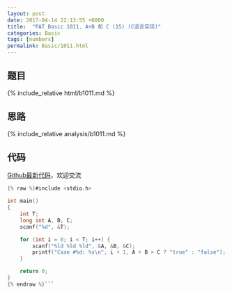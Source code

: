 ```yaml
---
layout: post
date: 2017-04-14 22:13:55 +0800
title:  "PAT Basic 1011. A+B 和 C (15) (C语言实现)"
categories: Basic
tags: [numbers]
permalink: Basic/1011.html
---
```


## 题目

{% include_relative html/b1011.md %}

## 思路

{% include_relative analysis/b1011.md %}

## 代码

[Github最新代码](https://github.com/OliverLew/PAT/blob/master/PATBasic/1011.c)，欢迎交流

```c
{% raw %}#include <stdio.h>

int main()
{
	int T;
	long int A, B, C;
	scanf("%d", &T);

	for (int i = 0; i < T; i++) {
		scanf("%ld %ld %ld", &A, &B, &C);
		printf("Case #%d: %s\n", i + 1, A + B > C ? "true" : "false");
	}

	return 0;
}
{% endraw %}```
